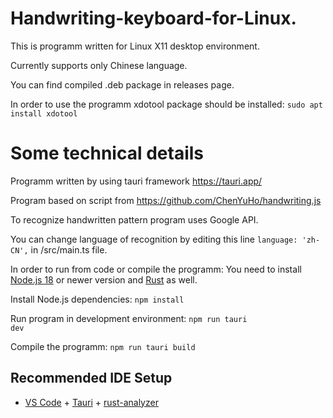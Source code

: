 # Handwriting-keyboard-for-Linux. 

This is programm written for Linux X11 desktop environment.

Currently supports only Chinese language.

You can find compiled .deb package in releases page.

In order to use the programm xdotool package should be installed: <code>sudo apt install xdotool</code>

# Some technical details

Programm written by using tauri framework https://tauri.app/

Program based on script from https://github.com/ChenYuHo/handwriting.js

To recognize handwritten pattern program uses Google API.

You can change language of recognition by editing this line <code>language: 'zh-CN',</code> in /src/main.ts file.

In order to run from code or compile the programm: You need to install [Node.js 18](https://nodejs.org/en) or newer version and [Rust](https://www.rust-lang.org/) as well.

Install Node.js dependencies: <code>npm install</code>

Run program in development environment: <code>npm run tauri dev</code>

Compile the programm: <code>npm run tauri build</code>

## Recommended IDE Setup

- [VS Code](https://code.visualstudio.com/) + [Tauri](https://marketplace.visualstudio.com/items?itemName=tauri-apps.tauri-vscode) + [rust-analyzer](https://marketplace.visualstudio.com/items?itemName=rust-lang.rust-analyzer)
